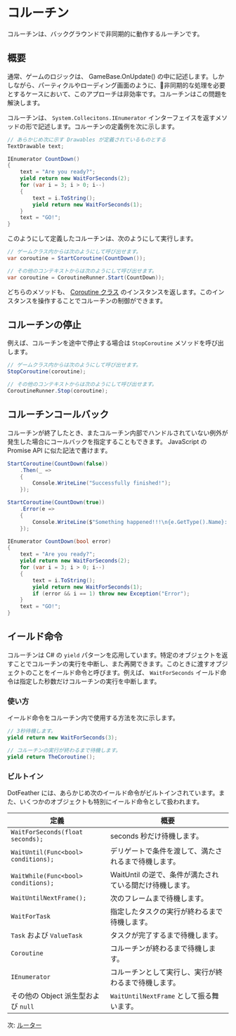 # コルーチン

コルーチンは、バックグラウンドで非同期的に動作するルーチンです。

## 概要

通常、ゲームのロジックは、 GameBase.OnUpdate() の中に記述します。しかしながら、パーティクルやローディング画面のように、非同期的な処理を必要とするケースにおいて、このアプローチは非効率です。コルーチンはこの問題を解決します。

コルーチンは、 `System.Collecitons.IEnumerator` インターフェイスを返すメソッドの形で記述します。コルーチンの定義例を次に示します。

```cs
// あらかじめ次に示す Drawables が定義されているものとする
TextDrawable text;

IEnumerator CountDown()
{
	text = "Are you ready?";
	yield return new WaitForSeconds(2);
	for (var i = 3; i > 0; i--)
	{
		text = i.ToString();
		yield return new WaitForSeconds(1);
	}
	text = "GO!";
}
```

このようにして定義したコルーチンは、次のようにして実行します。

```cs
// ゲームクラス内からは次のようにして呼び出せます。
var coroutine = StartCoroutine(CountDown());

// その他のコンテキストからは次のようにして呼び出せます。
var coroutine = CoroutineRunner.Start(CountDown));
```

どちらのメソッドも、 [Coroutine クラス](https://dotfeather.netlify.com/api/dotfeather.coroutine) のインスタンスを返します。このインスタンスを操作することでコルーチンの制御ができます。

## コルーチンの停止

例えば、コルーチンを途中で停止する場合は `StopCoroutine` メソッドを呼び出します。

```cs
// ゲームクラス内からは次のようにして呼び出せます。
StopCoroutine(coroutine);

// その他のコンテキストからは次のようにして呼び出せます。
CoroutineRunner.Stop(coroutine);
```

## コルーチンコールバック

コルーチンが終了したとき、またコルーチン内部でハンドルされていない例外が発生した場合にコールバックを指定することもできます。 JavaScript の Promise API に似た記法で書けます。

```cs
StartCoroutine(CountDown(false))
	.Then(_ =>
	{
		Console.WriteLine("Successfully finished!");
	});

StartCoroutine(CountDown(true))
	.Error(e =>
	{
		Console.WriteLine($"Something happened!!!\n{e.GetType().Name}: {e.Message}\n{e.StackTrace}");
	});

IEnumerator CountDown(bool error)
{
	text = "Are you ready?";
	yield return new WaitForSeconds(2);
	for (var i = 3; i > 0; i--)
	{
		text = i.ToString();
		yield return new WaitForSeconds(1);
		if (error && i == 1) throw new Exception("Error");
	}
	text = "GO!";
}
```

## イールド命令

コルーチンは C# の `yield` パターンを応用しています。特定のオブジェクトを返すことでコルーチンの実行を中断し、また再開できます。このときに渡すオブジェクトのことをイールド命令と呼びます。例えば、 `WaitForSeconds` イールド命令は指定した秒数だけコルーチンの実行を中断します。

### 使い方

イールド命令をコルーチン内で使用する方法を次に示します。

```cs
// 3秒待機します。
yield return new WaitForSeconds(3);

// コルーチンの実行が終わるまで待機します。
yield return TheCoroutine();
```

### ビルトイン

DotFeather には、あらかじめ次のイールド命令がビルトインされています。また、いくつかのオブジェクトも特別にイールド命令として扱われます。

|定義|概要|
|---|---|
|`WaitForSeconds(float seconds);`|seconds 秒だけ待機します。|
|`WaitUntil(Func<bool> conditions);`|デリゲートで条件を渡して、満たされるまで待機します。|
|`WaitWhile(Func<bool> conditions);`|WaitUntil の逆で、条件が満たされている間だけ待機します。|
|`WaitUntilNextFrame();`|次のフレームまで待機します。|
|`WaitForTask`|指定したタスクの実行が終わるまで待機します。|
|`Task` および `ValueTask`|タスクが完了するまで待機します。|
|`Coroutine`|コルーチンが終わるまで待機します。|
|`IEnumerator`|コルーチンとして実行し、実行が終わるまで待機します。|
|その他の Object 派生型および `null`|`WaitUntilNextFrame` として振る舞います。|

次: [ルーター](./router.md)
